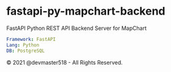 # fastapi-py-mapchart-backend

FastAPI Python REST API Backend Server for MapChart

```yaml
Framework: FastAPI
Lang: Python
DB: PostgreSQL
```

&copy; 2021 @devmaster518 - All Rights Reserved.
